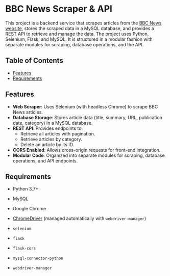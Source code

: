 # BBC News Scraper & API

This project is a backend service that scrapes articles from the [BBC News website](https://www.bbc.com/news), stores the scraped data in a MySQL database, and provides a REST API to retrieve and manage the data. The project uses Python, Selenium, Flask, and MySQL. It is structured in a modular fashion with separate modules for scraping, database operations, and the API.

## Table of Contents

- [Features](#features)
- [Requirements](#requirements)

## Features

- **Web Scraper**: Uses Selenium (with headless Chrome) to scrape BBC News articles.
- **Database Storage**: Stores article data (title, summary, URL, publication date, category) in a MySQL database.
- **REST API**: Provides endpoints to:
  - Retrieve all articles with pagination.
  - Retrieve articles by category.
  - Delete an article by its ID.
- **CORS Enabled**: Allows cross-origin requests for front-end integration.
- **Modular Code**: Organized into separate modules for scraping, database operations, and API endpoints.

## Requirements

- Python 3.7+
- MySQL
- Google Chrome
- [ChromeDriver](https://sites.google.com/chromium.org/driver/) (managed automatically with `webdriver-manager`)

- `selenium`
- `flask`
- `flask-cors`
- `mysql-connector-python`
- `webdriver-manager`
